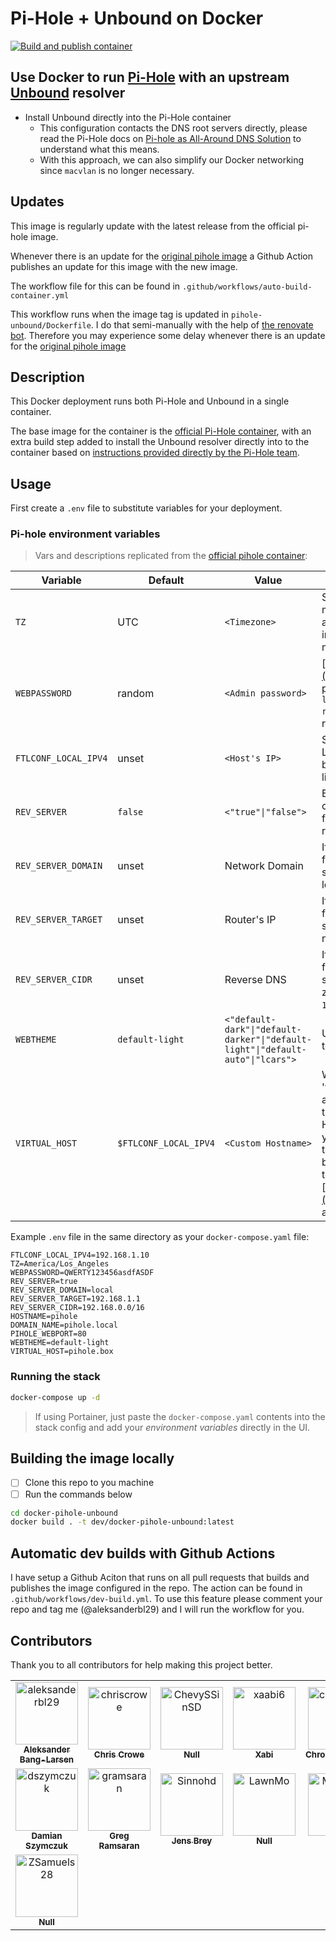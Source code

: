 # Pi-Hole + Unbound on Docker

[![Build and publish container](https://github.com/aleksanderbl29/docker-pihole-unbound/actions/workflows/auto-build-container.yml/badge.svg)](https://github.com/aleksanderbl29/docker-pihole-unbound/actions/workflows/auto-build-container.yml)

## Use Docker to run [Pi-Hole](https://pi-hole.net) with an upstream [Unbound](https://nlnetlabs.nl/projects/unbound/about/) resolver

- Install Unbound directly into the Pi-Hole container
  - This configuration contacts the DNS root servers directly, please read the Pi-Hole docs on [Pi-hole as All-Around DNS Solution](https://docs.pi-hole.net/guides/unbound/) to understand what this means.
  - With this approach, we can also simplify our Docker networking since `macvlan` is no longer necessary.

## Updates

This image is regularly update with the latest release from the official pi-hole image.

Whenever there is an update for the [original pihole image](https://hub.docker.com/r/pihole/pihole) a Github Action publishes an update for this image with the new image.

The workflow file for this can be found in `.github/workflows/auto-build-container.yml`

This workflow runs when the image tag is updated in `pihole-unbound/Dockerfile`. I do that semi-manually with the help of [the renovate bot](https://github.com/renovatebot/renovate). Therefore you may experience some delay whenever there is an update for the [original pihole image](https://hub.docker.com/r/pihole/pihole)

## Description

This Docker deployment runs both Pi-Hole and Unbound in a single container.

The base image for the container is the [official Pi-Hole container](https://hub.docker.com/r/pihole/pihole), with an extra build step added to install the Unbound resolver directly into to the container based on [instructions provided directly by the Pi-Hole team](https://docs.pi-hole.net/guides/unbound/).

## Usage

First create a `.env` file to substitute variables for your deployment.

### Pi-hole environment variables

> Vars and descriptions replicated from the [official pihole container](https://github.com/pi-hole/docker-pi-hole/#environment-variables):

| Variable | Default | Value | Description |
| -------- | ------- | ----- | ---------- |
| `TZ` | UTC | `<Timezone>` | Set your [timezone](https://en.wikipedia.org/wiki/List_of_tz_database_time_zones) to make sure logs rotate at local midnight instead of at UTC midnight.
| `WEBPASSWORD` | random | `<Admin password>` | [http://pi.hole/admin](http://pi.hole/admin) password. Run `docker logs pihole \| grep random` to find your random pass.
| `FTLCONF_LOCAL_IPV4` | unset | `<Host's IP>` | Set to your server's LAN IP, used by web block modes and lighttpd bind address.
| `REV_SERVER` | `false` | `<"true"\|"false">` | Enable DNS conditional forwarding for device name resolution |
| `REV_SERVER_DOMAIN` | unset | Network Domain | If conditional forwarding is enabled, set the domain of the local network router |
| `REV_SERVER_TARGET` | unset | Router's IP | If conditional forwarding is enabled, set the IP of the local network router |
| `REV_SERVER_CIDR` | unset | Reverse DNS | If conditional forwarding is enabled, set the reverse DNS zone (e.g. `192.168.0.0/24`) |
| `WEBTHEME` | `default-light` | `<"default-dark"\|"default-darker"\|"default-light"\|"default-auto"\|"lcars">`| User interface theme to use. |
| `VIRTUAL_HOST` | `$FTLCONF_LOCAL_IPV4` | `<Custom Hostname>` | What your web server 'virtual host' is, accessing admin through this Hostname/IP allows you to make changes to the whitelist / blacklists in addition to the default ['http://pi.hole/admin'](http://pi.hole/admin) address |

Example `.env` file in the same directory as your `docker-compose.yaml` file:

```env
FTLCONF_LOCAL_IPV4=192.168.1.10
TZ=America/Los_Angeles
WEBPASSWORD=QWERTY123456asdfASDF
REV_SERVER=true
REV_SERVER_DOMAIN=local
REV_SERVER_TARGET=192.168.1.1
REV_SERVER_CIDR=192.168.0.0/16
HOSTNAME=pihole
DOMAIN_NAME=pihole.local
PIHOLE_WEBPORT=80
WEBTHEME=default-light
VIRTUAL_HOST=pihole.box
```

### Running the stack

```bash
docker-compose up -d
```

> If using Portainer, just paste the `docker-compose.yaml` contents into the stack config and add your *environment variables* directly in the UI.

## Building the image locally

- [ ] Clone this repo to you machine
- [ ] Run the commands below

```bash
cd docker-pihole-unbound
docker build . -t dev/docker-pihole-unbound:latest
```

## Automatic dev builds with Github Actions

I have setup a Github Aciton that runs on all pull requests that builds and publishes the image configured in the repo. The action can be found in `.github/workflows/dev-build.yml`. To use this feature please comment your repo and tag me (@aleksanderbl29) and I will run the workflow for you.

## Contributors

Thank you to all contributors for help making this project better.

<!-- readme: contributors -start -->
<table>
<tr>
    <td align="center">
        <a href="https://github.com/aleksanderbl29">
            <img src="https://avatars.githubusercontent.com/u/73799306?v=4" width="100;" alt="aleksanderbl29"/>
            <br />
            <sub><b>Aleksander Bang-Larsen</b></sub>
        </a>
    </td>
    <td align="center">
        <a href="https://github.com/chriscrowe">
            <img src="https://avatars.githubusercontent.com/u/425808?v=4" width="100;" alt="chriscrowe"/>
            <br />
            <sub><b>Chris Crowe</b></sub>
        </a>
    </td>
    <td align="center">
        <a href="https://github.com/ChevySSinSD">
            <img src="https://avatars.githubusercontent.com/u/47265616?v=4" width="100;" alt="ChevySSinSD"/>
            <br />
            <sub><b>Null</b></sub>
        </a>
    </td>
    <td align="center">
        <a href="https://github.com/xaabi6">
            <img src="https://avatars.githubusercontent.com/u/22637294?v=4" width="100;" alt="xaabi6"/>
            <br />
            <sub><b>Xabi</b></sub>
        </a>
    </td>
    <td align="center">
        <a href="https://github.com/chronicblondiee">
            <img src="https://avatars.githubusercontent.com/u/17150999?v=4" width="100;" alt="chronicblondiee"/>
            <br />
            <sub><b>Chronicblondiee</b></sub>
        </a>
    </td>
    <td align="center">
        <a href="https://github.com/PromoFaux">
            <img src="https://avatars.githubusercontent.com/u/1998970?v=4" width="100;" alt="PromoFaux"/>
            <br />
            <sub><b>Adam Warner</b></sub>
        </a>
    </td></tr>
<tr>
    <td align="center">
        <a href="https://github.com/dszymczuk">
            <img src="https://avatars.githubusercontent.com/u/539352?v=4" width="100;" alt="dszymczuk"/>
            <br />
            <sub><b>Damian Szymczuk</b></sub>
        </a>
    </td>
    <td align="center">
        <a href="https://github.com/gramsaran">
            <img src="https://avatars.githubusercontent.com/u/356823?v=4" width="100;" alt="gramsaran"/>
            <br />
            <sub><b>Greg Ramsaran</b></sub>
        </a>
    </td>
    <td align="center">
        <a href="https://github.com/Sinnohd">
            <img src="https://avatars.githubusercontent.com/u/2531453?v=4" width="100;" alt="Sinnohd"/>
            <br />
            <sub><b>Jens Brey</b></sub>
        </a>
    </td>
    <td align="center">
        <a href="https://github.com/LawnMo">
            <img src="https://avatars.githubusercontent.com/u/81721212?v=4" width="100;" alt="LawnMo"/>
            <br />
            <sub><b>Null</b></sub>
        </a>
    </td>
    <td align="center">
        <a href="https://github.com/MaHl111">
            <img src="https://avatars.githubusercontent.com/u/48538049?v=4" width="100;" alt="MaHl111"/>
            <br />
            <sub><b>Null</b></sub>
        </a>
    </td>
    <td align="center">
        <a href="https://github.com/TheOftedal">
            <img src="https://avatars.githubusercontent.com/u/78422637?v=4" width="100;" alt="TheOftedal"/>
            <br />
            <sub><b>Mats Oftedal</b></sub>
        </a>
    </td></tr>
<tr>
    <td align="center">
        <a href="https://github.com/ZSamuels28">
            <img src="https://avatars.githubusercontent.com/u/8294014?v=4" width="100;" alt="ZSamuels28"/>
            <br />
            <sub><b>Null</b></sub>
        </a>
    </td></tr>
</table>
<!-- readme: contributors -end -->

